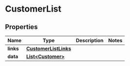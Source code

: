 # CustomerList

## Properties
Name | Type | Description | Notes
------------ | ------------- | ------------- | -------------
**links** | [**CustomerListLinks**](CustomerListLinks.md) |  | 
**data** | [**List&lt;Customer&gt;**](Customer.md) |  | 
